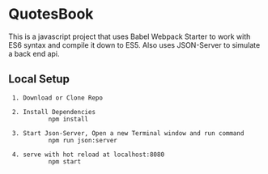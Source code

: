 # QuotesBook

 This is a javascript project that uses Babel Webpack Starter to work with ES6 syntax and compile it down to ES5. Also uses JSON-Server to simulate a back end api.
 
 ## Local Setup

```
 1. Download or Clone Repo
 
 2. Install Dependencies
           npm install
          
 3. Start Json-Server, Open a new Terminal window and run command 
           npm run json:server

 4. serve with hot reload at localhost:8080
           npm start

```
